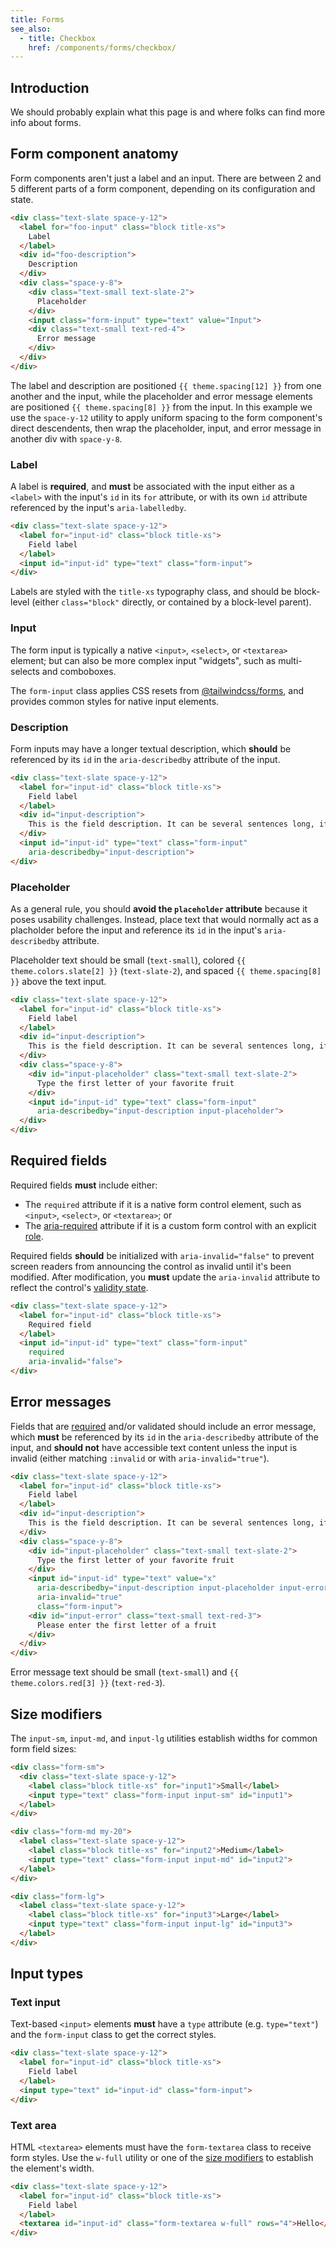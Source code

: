 ```yaml
---
title: Forms
see_also:
  - title: Checkbox
    href: /components/forms/checkbox/
---
```


## Introduction

We should probably explain what this page is and where folks can find more info about forms.

## Form component anatomy

Form components aren't just a label and an input. There are between 2 and 5 different parts of a form component, depending on its configuration and state.

```html
<div class="text-slate space-y-12">
  <label for="foo-input" class="block title-xs">
    Label 
  </label>
  <div id="foo-description">
    Description
  </div>
  <div class="space-y-8">
    <div class="text-small text-slate-2">
      Placeholder
    </div>
    <input class="form-input" type="text" value="Input">
    <div class="text-small text-red-4">
      Error message
    </div>
  </div>
</div>
```

The label and description are positioned `{{ theme.spacing[12] }}` from one another and the input, while the placeholder and error message elements are positioned `{{ theme.spacing[8] }}` from the input. In this example we use the `space-y-12` utility to apply uniform spacing to the form component's direct descendents, then wrap the placeholder, input, and error message in another div with `space-y-8`.

### Label
A label is **required**, and **must** be associated with the input either as a `<label>` with the input's `id` in its `for` attribute, or with its own `id` attribute referenced by the input's `aria-labelledby`.

```html highlight="input-id"
<div class="text-slate space-y-12">
  <label for="input-id" class="block title-xs">
    Field label
  </label>
  <input id="input-id" type="text" class="form-input">
</div>
```

Labels are styled with the `title-xs` typography class, and should be block-level (either `class="block"` directly, or contained by a block-level parent).

### Input
The form input is typically a native `<input>`, `<select>`, or `<textarea>` element; but can also be more complex input "widgets", such as multi-selects and comboboxes.

The `form-input` class applies CSS resets from [@tailwindcss/forms], and provides common styles for native input elements.

### Description
Form inputs may have a longer textual description, which **should** be referenced by its `id` in the `aria-describedby` attribute of the input.

```html highlight="input-description"
<div class="text-slate space-y-12">
  <label for="input-id" class="block title-xs">
    Field label
  </label>
  <div id="input-description">
    This is the field description. It can be several sentences long, if necessary.
  </div>
  <input id="input-id" type="text" class="form-input"
    aria-describedby="input-description">
</div>
```

### Placeholder
As a general rule, you should **avoid the `placeholder` attribute** because it poses usability challenges. Instead, place text that would normally act as a placholder before the input and reference its `id` in the input's `aria-describedby` attribute.

Placeholder text should be small (`text-small`), colored `{{ theme.colors.slate[2] }}` (`text-slate-2`), and spaced `{{ theme.spacing[8] }}` above the text input.

```html highlight="input-placeholder"
<div class="text-slate space-y-12">
  <label for="input-id" class="block title-xs">
    Field label
  </label>
  <div id="input-description">
    This is the field description. It can be several sentences long, if necessary.
  </div>
  <div class="space-y-8">
    <div id="input-placeholder" class="text-small text-slate-2">
      Type the first letter of your favorite fruit
    </div>
    <input id="input-id" type="text" class="form-input"
      aria-describedby="input-description input-placeholder">
  </div>
</div>
```

## Required fields
Required fields **must** include either:

- The `required` attribute if it is a native form control element, such as `<input>`, `<select>`, or `<textarea>`; or
- The [aria-required][aria-required] attribute if it is a custom form control with an explicit [role].

Required fields **should** be initialized with `aria-invalid="false"` to prevent screen readers from announcing the control as invalid until it's been modified. After modification, you **must** update the `aria-invalid` attribute to reflect the control's [validity state].

```html highlight="[-\w]*(required|invalid|false)"
<div class="text-slate space-y-12">
  <label for="input-id" class="block title-xs">
    Required field
  </label>
  <input id="input-id" type="text" class="form-input"
    required
    aria-invalid="false">
</div>
```

## Error messages
Fields that are [required](#required-fields) and/or validated should include an error message, which **must** be referenced by its `id` in the `aria-describedby` attribute of the input, and **should not** have accessible text content unless the input is invalid (either matching `:invalid` or with `aria-invalid="true"`).

```html highlight="input-error"
<div class="text-slate space-y-12">
  <label for="input-id" class="block title-xs">
    Field label
  </label>
  <div id="input-description">
    This is the field description. It can be several sentences long, if necessary.
  </div>
  <div class="space-y-8">
    <div id="input-placeholder" class="text-small text-slate-2">
      Type the first letter of your favorite fruit
    </div>
    <input id="input-id" type="text" value="x"
      aria-describedby="input-description input-placeholder input-error"
      aria-invalid="true"
      class="form-input">
    <div id="input-error" class="text-small text-red-3">
      Please enter the first letter of a fruit
    </div>
  </div>
</div>
```

Error message text should be small (`text-small`) and `{{ theme.colors.red[3] }}` (`text-red-3`).

## Size modifiers

The `input-sm`, `input-md`, and `input-lg` utilities establish widths for common form field sizes:

```html
<div class="form-sm">
  <div class="text-slate space-y-12">
    <label class="block title-xs" for="input1">Small</label>
    <input type="text" class="form-input input-sm" id="input1">
  </label>
</div>

<div class="form-md my-20">
  <label class="text-slate space-y-12">
    <label class="block title-xs" for="input2">Medium</label>
    <input type="text" class="form-input input-md" id="input2">
  </label>
</div>

<div class="form-lg">
  <label class="text-slate space-y-12">
    <label class="block title-xs" for="input3">Large</label>
    <input type="text" class="form-input input-lg" id="input3">
  </label>
</div>
```

## Input types

### Text input

Text-based `<input>` elements **must** have a `type` attribute (e.g. `type="text"`) and the `form-input` class to get the correct styles.

```html
<div class="text-slate space-y-12">
  <label for="input-id" class="block title-xs">
    Field label
  </label>
  <input type="text" id="input-id" class="form-input">
</div>
```

### Text area

HTML `<textarea>` elements must have the `form-textarea` class to receive form styles. Use the `w-full` utility or one of the [size modifiers](#size-modifiers) to establish the element's width.

```html
<div class="text-slate space-y-12">
  <label for="input-id" class="block title-xs">
    Field label
  </label>
  <textarea id="input-id" class="form-textarea w-full" rows="4">Hello</textarea>
</div>
```


[aria-required]: https://developer.mozilla.org/en-US/docs/Web/Accessibility/ARIA/Attributes/aria-required
[role]: https://developer.mozilla.org/en-US/docs/Web/Accessibility/ARIA/Roles
[validity state]: https://developer.mozilla.org/en-US/docs/Web/API/ValidityState
[@tailwindcss/forms]: https://github.com/tailwindlabs/tailwindcss-forms